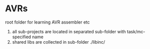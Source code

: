 # AVRs
root folder for learning AVR assembler etc
1) all sub-projects are located in separated sub-folder with task/mc-specified name
2) shared libs are collected in sub-folder ./libinc/

